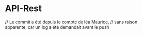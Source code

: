 # API-Rest

// Le commit a été depuis le compte de léa Maurice, 
// sans raison apparente, car un log a été demandait avant le push
